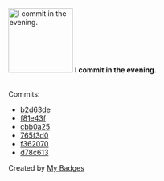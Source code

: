 <img src="https://my-badges.github.io/my-badges/evening-commits.png" alt="I commit in the evening." title="I commit in the evening." width="128">
<strong>I commit in the evening.</strong>
<br><br>

Commits:

- <a href="https://github.com/ksysoev/help-my-pet/commit/b2d63dec4747450ebbcb649c6cf323c3e7603f9c">b2d63de</a>
- <a href="https://github.com/ksysoev/help-my-pet/commit/f81e43f692fd02c59c11e26287cf1ba2948bd33a">f81e43f</a>
- <a href="https://github.com/ksysoev/help-my-pet/commit/cbb0a2526a52c6c27c12fc095ad78476f67cec1d">cbb0a25</a>
- <a href="https://github.com/ksysoev/help-my-pet/commit/765f3d01f6fafd985ab26c993abdf81212209c86">765f3d0</a>
- <a href="https://github.com/ksysoev/help-my-pet/commit/f36207044feeb49bb27b7c103d498cca59fde36d">f362070</a>
- <a href="https://github.com/ksysoev/help-my-pet/commit/d78c6131deca706d3ee9d9a7b74bc79658e8f4fc">d78c613</a>


Created by <a href="https://github.com/my-badges/my-badges">My Badges</a>